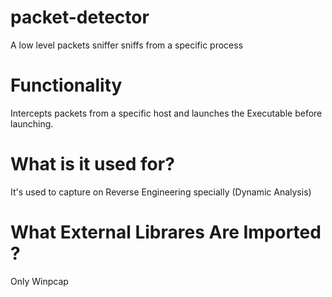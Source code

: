 # packet-detector
A low level packets sniffer sniffs from a specific process


# Functionality

Intercepts packets from a specific host and launches the Executable before launching.



# What is it used for?

It's used to capture on Reverse Engineering specially (Dynamic Analysis)


# What External Librares Are Imported ?

Only Winpcap




